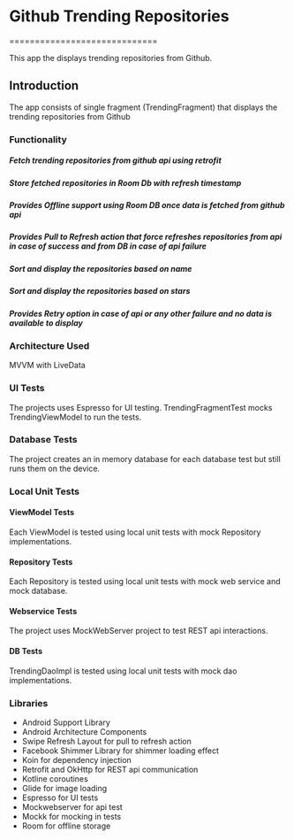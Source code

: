 # Github Trending Repositories
=============================

This app the displays trending repositories from Github.

Introduction
--------------------
The app consists of single fragment (TrendingFragment) that displays the trending repositories from Github

### Functionality
##### Fetch trending repositories from github api using retrofit
##### Store fetched repositories in Room Db with refresh timestamp
##### Provides Offline support using Room DB once data is fetched from github api
##### Provides Pull to Refresh action that force refreshes repositories from api in case of success and from DB in case of api failure
##### Sort and display the repositories based on name
##### Sort and display the repositories based on stars
##### Provides Retry option in case of api or any other failure and no data is available to display

### Architecture Used
MVVM with LiveData

### UI Tests
The projects uses Espresso for UI testing.
TrendingFragmentTest mocks TrendingViewModel to run the tests.

### Database Tests
The project creates an in memory database for each database test but still
runs them on the device.

### Local Unit Tests
#### ViewModel Tests
Each ViewModel is tested using local unit tests with mock Repository
implementations.

#### Repository Tests
Each Repository is tested using local unit tests with mock web service and
mock database.

#### Webservice Tests
The project uses MockWebServer project to test REST api interactions.

#### DB Tests
TrendingDaoImpl is tested using local unit tests with mock dao implementations.

### Libraries
* Android Support Library
* Android Architecture Components
* Swipe Refresh Layout for pull to refresh action
* Facebook Shimmer Library for shimmer loading effect
* Koin for dependency injection
* Retrofit and OkHttp for REST api communication
* Kotline coroutines
* Glide for image loading
* Espresso for UI tests
* Mockwebserver for api test
* Mockk for mocking in tests
* Room for offline storage



